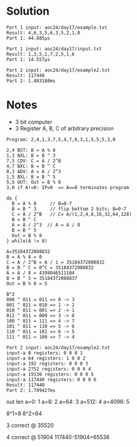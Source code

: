 # Solution

```text
Part 1 input: aoc24/day17/example.txt
Result: 4,6,3,5,6,3,5,2,1,0
Part 1: 44.885µs

Part 1 input: aoc24/day17/input.txt
Result: 1,3,5,1,7,2,5,1,6
Part 1: 14.557µs

Part 2 input: aoc24/day17/example2.txt
Result: 117440
Part 2: 1.483188ms
```

# Notes

- 3 bit computer
- 3 Register A, B, C of arbitrary precision

```text
Program: 2,4,1,3,7,5,4,7,0,3,1,5,5,5,3,0

2,4 BST: B = A % 8
1,3 BXL: B = B ^ 3
7,5 CDV: C = A / 2^B
4,7 BXC: B = B ^ C
0,3 ADV: A = A / 2^3
1,5 BXL: B = B ^ 5
5,5 OUT: Out = B % 8
3,0 if A!=0: IP=0  => A==0 terminates program

do {
  B = A % 8     // B=0-7
  B = B ^ 3     // flip bottom 2 bits; B=0-7
  C = A / 2^B   // C= A/(1,2,4,8,16,32,64,128)
  B = B ^ C
  A = A / 2^3  // A = A / 8
  B = B ^ 5
  Out = B % 8
} while(A != 0)

A=35184372088832
B = A % 8 = 0
C = A / 2^B = A / 1 = 35184372088832
B = B ^ C = 0^C = 35184372088832
A = A / 8 = 4398046511104
B = B ^ 5 = 35184372088837
Out = B % 8 = 5
```




```text
B^3
000 ^ 011 = 011 => 0 -> 3
001 ^ 011 = 010 => 1 -> 2
010 ^ 011 = 001 => 2 -> 1 
011 ^ 011 = 000 => 3 -> 0
100 ^ 011 = 111 => 4 -> 7
101 ^ 011 = 110 => 5 -> 6
110 ^ 011 = 101 => 6 -> 5
111 ^ 011 = 100 => 7 -> 4
```

```text
Part 2 input: aoc24/day17/example2.txt
input-a 0 registers: 0 0 0 1
input-a 64 registers: 1 0 0 2
input-a 192 registers: 0 0 0 3
input-a 2752 registers: 0 0 0 4
input-a 19136 registers: 0 0 0 5
input-a 117440 registers: 0 0 0 6
Result: 117440
Part 2: 1.709427ms
```


out len
a=0: 1
a=8: 2
a=64: 3
a=512: 4
a=4096: 5

8^1=8
8^2=64

3 correct @ 35520

4 correct @ 51904
117440-51904=65536
